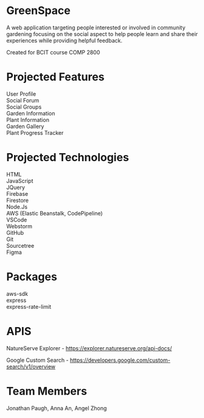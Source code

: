# GreenSpace

A web application targeting people interested or involved in community gardening focusing on the social aspect to help people learn and share their experiences while providing helpful feedback.

Created for BCIT course COMP 2800

# Projected Features

User Profile\
Social Forum\
Social Groups\
Garden Information\
Plant Information\
Garden Gallery\
Plant Progress Tracker

# Projected Technologies

HTML\
JavaScript\
JQuery\
Firebase\
Firestore\
Node.Js\
AWS (Elastic Beanstalk, CodePipeline)\
VSCode\
Webstorm\
GitHub\
Git\
Sourcetree\
Figma

# Packages

aws-sdk\
express\
express-rate-limit

# APIS

NatureServe Explorer - https://explorer.natureserve.org/api-docs/

Google Custom Search - https://developers.google.com/custom-search/v1/overview

# Team Members

Jonathan Paugh, Anna An, Angel Zhong
